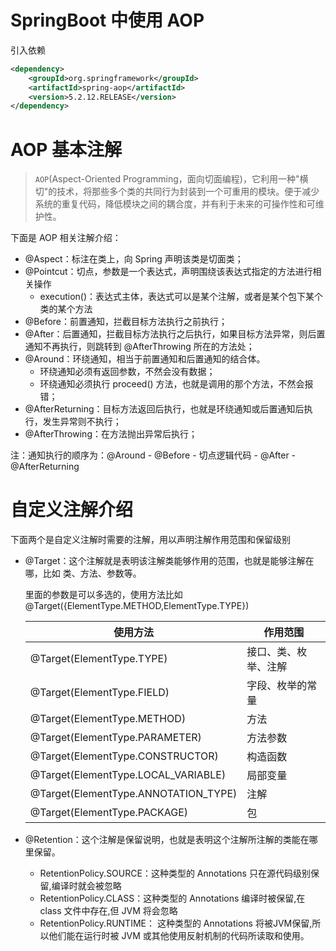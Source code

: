 # SpringBoot 中使用 AOP

引入依赖

```xml
<dependency>
    <groupId>org.springframework</groupId>
    <artifactId>spring-aop</artifactId>
    <version>5.2.12.RELEASE</version>
</dependency>
```

# AOP 基本注解

> `AOP`(Aspect-Oriented Programming，面向切面编程)，它利用一种"横切"的技术，将那些多个类的共同行为封装到一个可重用的模块。便于减少系统的重复代码，降低模块之间的耦合度，并有利于未来的可操作性和可维护性。

下面是 AOP 相关注解介绍：

- @Aspect：标注在类上，向 Spring 声明该类是切面类；
- @Pointcut：切点，参数是一个表达式，声明围绕该表达式指定的方法进行相关操作
  - execution()：表达式主体，表达式可以是某个注解，或者是某个包下某个类的某个方法
- @Before：前置通知，拦截目标方法执行之前执行；
- @After：后置通知，拦截目标方法执行之后执行，如果目标方法异常，则后置通知不再执行，则跳转到 @AfterThrowing 所在的方法处；
- @Around：环绕通知，相当于前置通知和后置通知的结合体。
  - 环绕通知必须有返回参数，不然会没有数据；
  - 环绕通知必须执行 proceed() 方法，也就是调用的那个方法，不然会报错；
- @AfterReturning：目标方法返回后执行，也就是环绕通知或后置通知后执行，发生异常则不执行；
- @AfterThrowing：在方法抛出异常后执行；

注：通知执行的顺序为：@Around - @Before - 切点逻辑代码 - @After - @AfterReturning

# 自定义注解介绍

下面两个是自定义注解时需要的注解，用以声明注解作用范围和保留级别

- @Target：这个注解就是表明该注解类能够作用的范围，也就是能够注解在哪，比如 类、方法、参数等。

  里面的参数是可以多选的，使用方法比如 @Target({ElementType.METHOD,ElementType.TYPE})

  | 使用方法                             | 作用范围             |
  | ------------------------------------ | -------------------- |
  | @Target(ElementType.TYPE)            | 接口、类、枚举、注解 |
  | @Target(ElementType.FIELD)           | 字段、枚举的常量     |
  | @Target(ElementType.METHOD)          | 方法                 |
  | @Target(ElementType.PARAMETER)       | 方法参数             |
  | @Target(ElementType.CONSTRUCTOR)     | 构造函数             |
  | @Target(ElementType.LOCAL_VARIABLE)  | 局部变量             |
  | @Target(ElementType.ANNOTATION_TYPE) | 注解                 |
  | @Target(ElementType.PACKAGE)         | 包                   |

- @Retention：这个注解是保留说明，也就是表明这个注解所注解的类能在哪里保留。
  - RetentionPolicy.SOURCE：这种类型的 Annotations 只在源代码级别保留,编译时就会被忽略
  - RetentionPolicy.CLASS：这种类型的 Annotations 编译时被保留,在 class 文件中存在,但 JVM 将会忽略
  - RetentionPolicy.RUNTIME： 这种类型的 Annotations 将被JVM保留,所以他们能在运行时被 JVM 或其他使用反射机制的代码所读取和使用。





